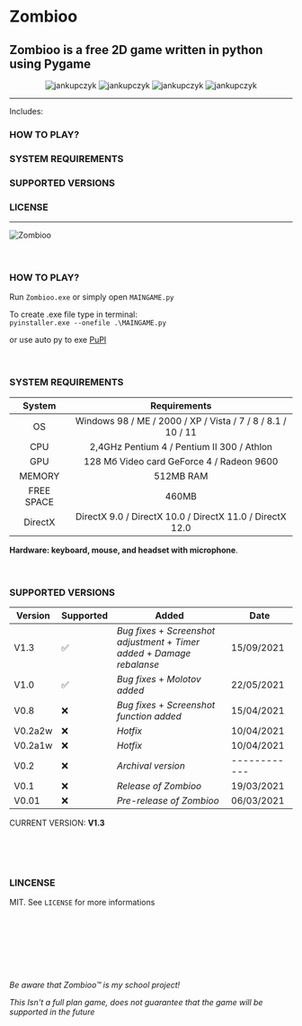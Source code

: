 # Zombioo
## Zombioo is a free 2D game written in python using Pygame

<p align="center">
  <img src="https://img.shields.io/github/issues/jankupczyk/Zombioo?color=red&style=for-the-badge" alt="jankupczyk" />
  <img src="https://img.shields.io/github/stars/jankupczyk/Zombioo?color=success&style=for-the-badge" alt="jankupczyk" />
  <img src="https://img.shields.io/github/forks/jankupczyk/Zombioo?color=success&style=for-the-badge" alt="jankupczyk" />
  <img src="https://img.shields.io/github/license/jankupczyk/Zombioo?color=important&style=for-the-badge" alt="jankupczyk" />
</p>

---
Includes:
### HOW TO PLAY?
### SYSTEM REQUIREMENTS
### SUPPORTED VERSIONS
### LICENSE
---

![Zombioo](demo/demoNEW.gif)
<br />
<br />
<br />
### HOW TO PLAY?
Run ```Zombioo.exe``` or simply open ```MAINGAME.py```

To create .exe file type in terminal:     
```pyinstaller.exe --onefile .\MAINGAME.py```


or use auto py to exe
[PuPI](https://pypi.org/project/auto-py-to-exe/)
<br />
<br /> 
<br />
### SYSTEM REQUIREMENTS 

| System     | Requirements                                                       |
|:----------:|:------------------------------------------------------------------:|
| OS         | Windows 98 / ME / 2000 / XP / Vista / 7 / 8 / 8.1 / 10 / 11        |
| CPU        | 2,4GHz Pentium 4 / Pentium II 300  / Athlon                        |
| GPU        | 128 Мб Video card GeForce 4 / Radeon 9600                          |
| MEMORY     | 512MB RAM                                                          |
| FREE SPACE | 460MB                                                              |
| DirectX    | DirectX 9.0 / DirectX 10.0 / DirectX 11.0 / DirectX 12.0           |

<b>Hardware: keyboard, mouse, and headset with microphone</b>.
<br />
<br />
<br />

### SUPPORTED VERSIONS
| Version | Supported          | Added                                                                        | Date       |
| ------- | ------------------ | ---------------------------------------------------------------------------- | ---------- |
| V1.3    | :white_check_mark: | *Bug fixes* + *Screenshot adjustment* + *Timer added* + *Damage rebalanse*   | 15/09/2021 |
| V1.0    | :white_check_mark: | *Bug fixes* + *Molotov added*                                                | 22/05/2021 |
| V0.8    | :x:                | *Bug fixes* + *Screenshot function added*                                    | 15/04/2021 |
| V0.2a2w | :x:                | *Hotfix*                                                                     | 10/04/2021 |
| V0.2a1w | :x:                | *Hotfix*                                                                     | 10/04/2021 |
| V0.2    | :x:                | *Archival version*                                                           |------------|
| V0.1    | :x:                | *Release of Zombioo*                                                         | 19/03/2021 |
| V0.01   | :x:                | *Pre-release of Zombioo*                                                     | 06/03/2021 |

CURRENT VERSION: <b>V1.3</b>

<br />
<br />
<br />
 
### LINCENSE

MIT. See ```LICENSE``` for more informations

<br />
<br />
<br />
<br />
<br />
<br /> 

*Be aware that Zombioo™ is my school project!*

*This Isn't a full plan game, does not guarantee that the game will be supported in the future*
